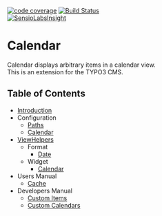 [![code coverage](https://codecov.io/gh/dwenzel/t3calendar/branch/master/graph/badge.svg)](https://codecov.io/gh/dwenzel/t3calendar)
[![Build Status](https://travis-ci.org/dwenzel/t3calendar.svg?branch=master)](https://travis-ci.org/dwenzel/t3calendar)  
[![SensioLabsInsight](https://insight.sensiolabs.com/projects/6a0eb348-f78f-4cc5-86f6-8a997cc9773b/small.png)](https://insight.sensiolabs.com/projects/6a0eb348-f78f-4cc5-86f6-8a997cc9773b)

Calendar
========

Calendar displays arbitrary items in a calendar view.  
This is an extension for the TYPO3 CMS. 


## Table of Contents

* [Introduction](./Documentation/Introduction.md)
* Configuration
    * [Paths](./Documentation/Configuration/Paths.md)
    * [Calendar](./Documentation/Configuration/Calendar.md)
* [ViewHelpers](./Documentation/ViewHelpers/ViewHelpers.md)
    * Format
        * [Date](./Documentation/ViewHelpers/Format/DateViewHelper.md)
    * Widget
        * [Calendar](./Documentation/ViewHelpers/Widget/CalendarViewHelper.md)
* Users Manual
    * [Cache](./Documentation/UsersManual/Cache.md)
* Developers Manual
    * [Custom Items](./Documentation/DevelopersManual/CustomItems.md)
    * [Custom Calendars](./Documentation/DevelopersManual/CustomCalendars.md)
